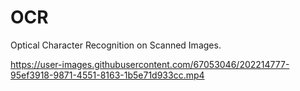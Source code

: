 # OCR

Optical Character Recognition on Scanned Images.

https://user-images.githubusercontent.com/67053046/202214777-95ef3918-9871-4551-8163-1b5e71d933cc.mp4
